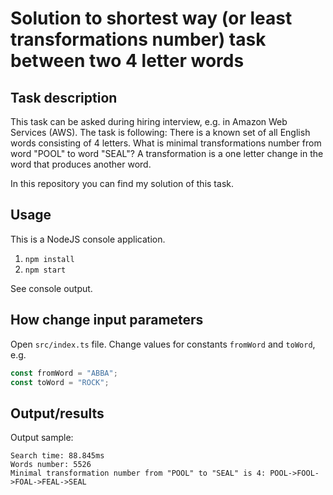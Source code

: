 # Solution to shortest way (or least transformations number) task between two 4 letter words

## Task description

This task can be asked during hiring interview, e.g. in Amazon Web Services (AWS).
The task is following:
There is a known set of all English words consisting of 4 letters.
What is minimal transformations number from word "POOL" to word "SEAL"?
A transformation is a one letter change in the word that produces another word.

In this repository you can find my solution of this task.

## Usage

This is a NodeJS console application.

1. `npm install`
2. `npm start`

See console output.

## How change input parameters

Open `src/index.ts` file. Change values for constants `fromWord` and `toWord`, e.g.

```typescript
const fromWord = "ABBA";
const toWord = "ROCK";
```

## Output/results

Output sample:

```
Search time: 88.845ms
Words number: 5526
Minimal transformation number from "POOL" to "SEAL" is 4: POOL->FOOL->FOAL->FEAL->SEAL
```

